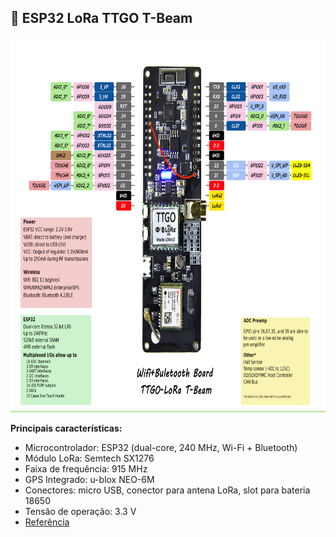 ## 📱 ESP32 LoRa TTGO T-Beam

<img src="README.assets/loRa32.jpg" width="800" height="600"/>

**Principais características:**
- Microcontrolador: ESP32 (dual-core, 240 MHz, Wi-Fi + Bluetooth)
- Módulo LoRa: Semtech SX1276
- Faixa de frequência: 915 MHz
- GPS Integrado: u-blox NEO-6M
- Conectores: micro USB, conector para antena LoRa, slot para bateria 18650
- Tensão de operação: 3.3 V
- [Referência](https://api.riot-os.org/group__boards__esp32__ttgo-t-beam.html?utm_source=chatgpt.com#esp32_ttgo_t_beam_mcu)

